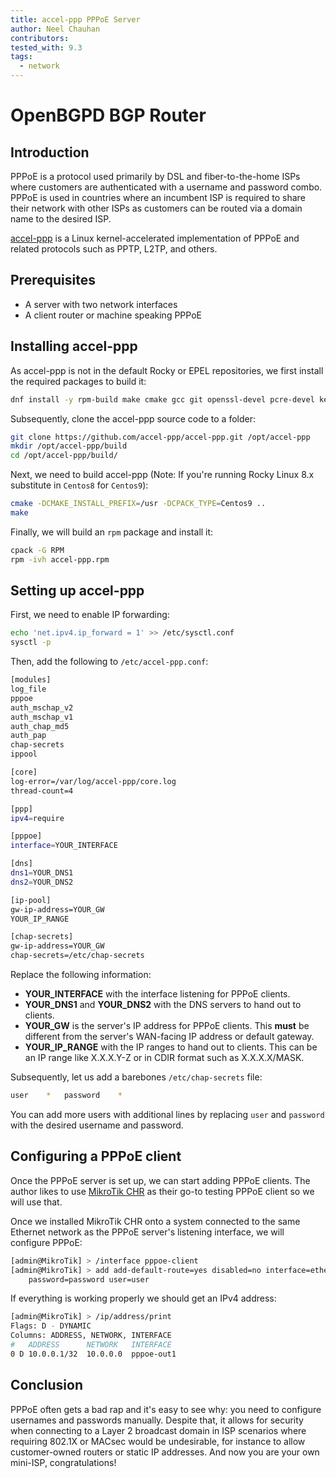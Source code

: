 ```yaml
---
title: accel-ppp PPPoE Server
author: Neel Chauhan
contributors:
tested_with: 9.3
tags:
  - network
---
```


# OpenBGPD BGP Router

## Introduction

PPPoE is a protocol used primarily by DSL and fiber-to-the-home ISPs where customers are authenticated with a username and password combo. PPPoE is used in countries where an incumbent ISP is required to share their network with other ISPs as customers can be routed via a domain name to the desired ISP.

[accel-ppp](https://accel-ppp.org/) is a Linux kernel-accelerated implementation of PPPoE and related protocols such as PPTP, L2TP, and others.

## Prerequisites

- A server with two network interfaces
- A client router or machine speaking PPPoE

## Installing accel-ppp

As accel-ppp is not in the default Rocky or EPEL repositories, we first install the required packages to build it:

```bash
dnf install -y rpm-build make cmake gcc git openssl-devel pcre-devel kernel-modules-extra
```

Subsequently, clone the accel-ppp source code to a folder:

```bash
git clone https://github.com/accel-ppp/accel-ppp.git /opt/accel-ppp
mkdir /opt/accel-ppp/build
cd /opt/accel-ppp/build/
```

Next, we need to build accel-ppp (Note: If you're running Rocky Linux 8.x substitute in `Centos8` for `Centos9`):

```bash
cmake -DCMAKE_INSTALL_PREFIX=/usr -DCPACK_TYPE=Centos9 ..
make
```

Finally, we will build an `rpm` package and install it:

```bash
cpack -G RPM
rpm -ivh accel-ppp.rpm
```

## Setting up accel-ppp

First, we need to enable IP forwarding:

```bash
echo 'net.ipv4.ip_forward = 1' >> /etc/sysctl.conf
sysctl -p
```

Then, add the following to `/etc/accel-ppp.conf`:

```bash
[modules]
log_file
pppoe
auth_mschap_v2
auth_mschap_v1
auth_chap_md5
auth_pap
chap-secrets
ippool

[core]
log-error=/var/log/accel-ppp/core.log
thread-count=4

[ppp]
ipv4=require

[pppoe]
interface=YOUR_INTERFACE

[dns]
dns1=YOUR_DNS1
dns2=YOUR_DNS2

[ip-pool]
gw-ip-address=YOUR_GW
YOUR_IP_RANGE

[chap-secrets]
gw-ip-address=YOUR_GW
chap-secrets=/etc/chap-secrets
```

Replace the following information:

- **YOUR_INTERFACE** with the interface listening for PPPoE clients.
- **YOUR_DNS1** and **YOUR_DNS2** with the DNS servers to hand out to clients.
- **YOUR_GW** is the server's IP address for PPPoE clients. This **must** be different from the server's WAN-facing IP address or default gateway.
- **YOUR_IP_RANGE** with the IP ranges to hand out to clients. This can be an IP range like X.X.X.Y-Z or in CDIR format such as X.X.X.X/MASK.

Subsequently, let us add a barebones `/etc/chap-secrets` file:

```bash
user	*	password	*
```

You can add more users with additional lines by replacing `user` and `password` with the desired username and password.

## Configuring a PPPoE client

Once the PPPoE server is set up, we can start adding PPPoE clients. The author likes to use [MikroTik CHR](https://help.mikrotik.com/docs/display/ROS/Cloud+Hosted+Router%2C+CHR) as their go-to testing PPPoE client so we will use that.

Once we installed MikroTik CHR onto a system connected to the same Ethernet network as the PPPoE server's listening interface, we will configure PPPoE:

```bash
[admin@MikroTik] > /interface pppoe-client
[admin@MikroTik] > add add-default-route=yes disabled=no interface=ether1 name=pppoe-out1 \
    password=password user=user
```

If everything is working properly we should get an IPv4 address:

```bash
[admin@MikroTik] > /ip/address/print
Flags: D - DYNAMIC
Columns: ADDRESS, NETWORK, INTERFACE
#   ADDRESS      NETWORK   INTERFACE 
0 D 10.0.0.1/32  10.0.0.0  pppoe-out1
```

## Conclusion

PPPoE often gets a bad rap and it's easy to see why: you need to configure usernames and passwords manually. Despite that, it allows for security when connecting to a Layer 2 broadcast domain in ISP scenarios where requiring 802.1X or MACsec would be undesirable, for instance to allow customer-owned routers or static IP addresses. And now you are your own mini-ISP, congratulations!
